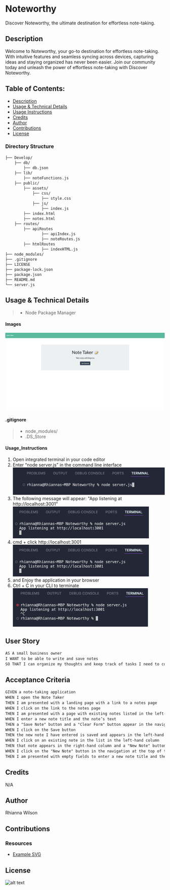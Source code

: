 # Noteworthy
Discover Noteworthy, the ultimate destination for effortless note-taking. 

## Description

Welcome to Noteworthy, your go-to destination for effortless note-taking. With intuitive features and seamless syncing across devices, capturing ideas and staying organized has never been easier. Join our community today and unleash the power of effortless note-taking with Discover Noteworthy.

## Table of Contents:
- [Description](#Description)
- [Usage & Technical Details](#Usage)
- [Usage Instructions](#Usage_Instructions)
- [Credits](#Credits)
- [Author](#Author)
- [Contributions](#Contributions)
- [License](#License)

### Directory Structure
```  
├── Develop/ 
    ├── db/                
        ├── db.json       
    ├── lib/    
        ├── noteFunctions.js 
    ├── public/  
        ├── assets/  
            ├── css/
                ├── style.css
            ├── js/
                ├── index.js            
        ├── index.html 
        ├── notes.html
    ├── routes/  
        ├── apiRoutes
                ├── apiIndex.js
                ├── noteRoutes.js    
        ├── htmlRoutes
                ├── indexHTML.js  
├── node_modules/           
├── .gitignore 
├── LICENSE 
├── package-lock.json
├── package.json
├── README.md
└── server.js         
```

## Usage & Technical Details
> - Node Package Manager

#### Images

![alt text](<Develop/public/assets/images/Main Note Taker Website Page - img example.png>)


#### .gitignore 
> - node_modules/
> - .DS_Store

#### Usage_Instructions
1. Open integrated terminal in your code editor
2. Enter “node server.js” in the command line interface
![alt text](<Develop/public/assets/images/Terminal - node server.js example img.jpeg>)
3. The following message will appear: "App listening at http://localhost:3001"
![PORT MSG in CLI : App Listening Link](./Develop/public/assets/images/App%20Listening%20Message%20Response%20-%20img%20example.png)
4. cmd + click http://localhost:3001
![PORT MSG in CLI : App Listening Link](./Develop/public/assets/images/App%20Listening%20Message%20Response%20-%20img%20example.png)
5. and Enjoy the application in your browser
6. Ctrl + C in your CLI to terminate 
![Terminating PORT](<Develop/public/assets/images/ctrl + c to cancel live server - img example.png>)

## User Story
```md
AS A small business owner
I WANT to be able to write and save notes
SO THAT I can organize my thoughts and keep track of tasks I need to complete
```

## Acceptance Criteria
```md
GIVEN a note-taking application
WHEN I open the Note Taker
THEN I am presented with a landing page with a link to a notes page
WHEN I click on the link to the notes page
THEN I am presented with a page with existing notes listed in the left-hand column, plus empty fields to enter a new note title and the note’s text in the right-hand column
WHEN I enter a new note title and the note’s text
THEN a "Save Note" button and a "Clear Form" button appear in the navigation at the top of the page
WHEN I click on the Save button
THEN the new note I have entered is saved and appears in the left-hand column with the other existing notes and the buttons in the navigation disappear
WHEN I click on an existing note in the list in the left-hand column
THEN that note appears in the right-hand column and a "New Note" button appears in the navigation
WHEN I click on the "New Note" button in the navigation at the top of the page
THEN I am presented with empty fields to enter a new note title and the note’s text in the right-hand column and the button disappears
```

## Credits
N/A

## Author
Rhianna Wilson

## Contributions
### Resources
* [Example SVG](https://static.fullstack-bootcamp.com/fullstack-ground/module-10/circle.svg)

## License
![alt text](https://img.shields.io/badge/License-_MIT-blue.svg)